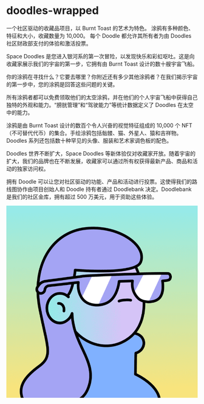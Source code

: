 # doodles-wrapped

一个社区驱动的收藏品项目，以 Burnt Toast 的艺术为特色。 涂鸦有多种颜色、特征和大小，收藏数量为 10,000。 每个 Doodle 都允许其所有者为由 Doodles 社区财政部支付的体验和激活投票。

Space Doodles 是您进入银河系的第一次冒险，以发现快乐和彩虹呕吐。这是向收藏家展示我们的宇宙的第一步，它拥有由 Burnt Toast 设计的数十艘宇宙飞船。

你的涂鸦在寻找什么？它要去哪里？你附近还有多少其他涂鸦者？在我们揭示宇宙的第一步中，您的涂鸦是回答这些问题的关键。

所有涂鸦者都可以免费领取他们的太空涂鸦，并在他们的个人宇宙飞船中获得自己独特的外观和能力。“膀胱管理”和“驾驶能力”等统计数据定义了 Doodles 在太空中的能力。

涂鸦是由 Burnt Toast 设计的数百个令人兴奋的视觉特征组成的 10,000 个 NFT（不可替代代币）的集合。手绘涂鸦包括骷髅、猫、外星人、猿和吉祥物。Doodles 系列还包括数十种罕见的头像、服装和艺术家调色板的配色。

Doodles 世界不断扩大，Space Doodles 等新体验仅对收藏家开放。随着宇宙的扩大，我们的品牌也在不断发展，收藏家可以通过所有权获得最新产品、商品和活动的独家访问权。

拥有 Doodle 可以让您对社区驱动的功能、产品和活动进行投票。这使得我们的路线图协作由项目创始人和 Doodle 持有者通过 Doodlebank 决定。Doodlebank 是我们的社区金库，拥有超过 500 万美元，用于资助这些体验。

![NFT](微信截图_20220902195551.png)
